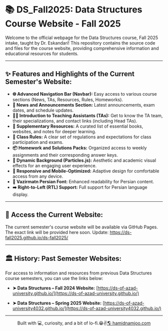 # 📚 DS_Fall2025: Data Structures Course Website - Fall 2025

Welcome to the official webpage for the Data Structures course, Fall 2025 intake, taught by Dr. Eskandari! This repository contains the source code and files for the course website, providing comprehensive information and educational resources for students.

---

## ✨ Features and Highlights of the Current Semester's Website:

* **🌐 Advanced Navigation Bar (Navbar):** Easy access to various course sections (News, TAs, Resources, Rules, Homeworks).
* **📢 News and Announcements Section:** Latest announcements, exam dates, and schedule updates.
* **🧑‍🏫 Introduction to Teaching Assistants (TAs):** Get to know the TA team, their specializations, and contact links (including Head TAs).
* **📖 Supplementary Resources:** A curated list of essential books, websites, and notes for deeper learning.
* **📜 Class Rules:** A clear set of regulations and expectations for class participation and exams.
* **📦 Homework and Solutions Packs:** Organized access to weekly assignments and their corresponding answer keys.
* **🌌 Dynamic Background (Particles.js):** Aesthetic and academic visual effects for an engaging user experience.
* **📱 Responsive and Mobile-Optimized:** Adaptive design for comfortable access from any device.
* **📝 Vazirmatn Persian Font:** Enhanced readability for Persian content.
* **➡️ Right-to-Left (RTL) Support:** Full support for Persian language display.

---

## 🚀 Access the Current Website:

The current semester's course website will be available via GitHub Pages. The exact link will be provided here soon.
Update: https://ds-fall2025.github.io/ds-fall2025/

---

## 🏛️ History: Past Semester Websites:

For access to information and resources from previous Data Structures course semesters, you can use the links below:

* **➤ Data Structures – Fall 2024 Website:**
    [https://ds-of-azad-university.github.io/](https://ds-of-azad-university.github.io/)

* **➤ Data Structures – Spring 2025 Website:**
    [https://ds-of-azad-university4032.github.io/](https://ds-of-azad-university4032.github.io/)

---

<p align="center">Built with 💻, curiosity, and a bit of lo-fi.😁✌️<a href="https://hamidnamjoo.com" target="_blank">🌎 hamidnamjoo.com</a></p>
